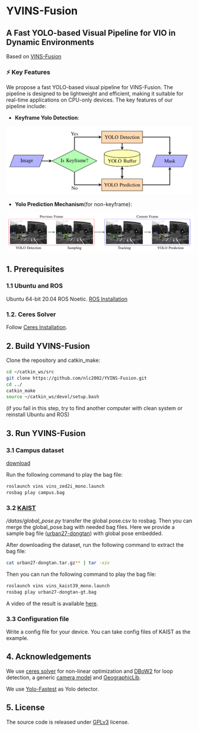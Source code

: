 # YVINS-Fusion

## A Fast YOLO-based Visual Pipeline for VIO in Dynamic Environments

Based on [VINS-Fusion](https://github.com/HKUST-Aerial-Robotics/VINS-Fusion)

### ⚡ Key Features

We propose a fast YOLO-based visual pipeline for VINS-Fusion. The pipeline is designed to be lightweight and efficient, making it suitable for real-time applications on CPU-only devices. 
The key features of our pipeline include:

- **Keyframe Yolo Detection**:
<!-- set image size -->

<!-- ![Keyframe Yolo Detection](yolo_seg/figures/yolo_thread.png) -->

  <img src="yolo_seg/figures/yolo_thread.png" alt="Keyframe Yolo Detection" width="500" >

- **Yolo Prediction Mechanism**(for non-keyframe):

<!-- ![pipeline](yolo_seg/figures/yolo_prediction.png) -->
  <img src="yolo_seg/figures/yolo_prediction.png" alt="Yolo Prediction Mechanism" width="800" >

## 1. Prerequisites

### 1.1 **Ubuntu** and **ROS**

Ubuntu 64-bit 20.04
ROS Noetic. [ROS Installation](http://wiki.ros.org/ROS/Installation)

### 1.2. **Ceres Solver**

Follow [Ceres Installation](http://ceres-solver.org/installation.html).

## 2. Build YVINS-Fusion

Clone the repository and catkin_make:

```bash
cd ~/catkin_ws/src
git clone https://github.com/nlc2002/YVINS-Fusion.git
cd ../
catkin_make
source ~/catkin_ws/devel/setup.bash
```

(if you fail in this step, try to find another computer with clean system or reinstall Ubuntu and ROS)

## 3. Run YVINS-Fusion

### 3.1 Campus dataset

[download](https://cloud.tsinghua.edu.cn/f/c93294680f2544b0a094/?dl=1)

Run the following command to play the bag file:

```bash
roslaunch vins vins_zed2i_mono.launch 
rosbag play campus.bag
```

### 3.2 [KAIST](https://sites.google.com/view/complex-urban-dataset)

*/datas/global_pose.py* transfer the global pose.csv to rosbag. Then you can merge the global_pose.bag with needed bag files. Here we provide a sample bag file ([urban27-dongtan](https://cloud.tsinghua.edu.cn/d/b67c9db499e84efb96f6/)) with global pose embedded.  

After downloading the dataset, run the following command to extract the bag file:

```bash
cat urban27-dongtan.tar.gz** | tar -xzv
```

Then you can run the following command to play the bag file:

```bash
roslaunch vins vins_kaist39_mono.launch 
rosbag play urban27-dongtan-gt.bag
```

A video of the result is available [here](https://www.youtube.com/watch?v=Wm_2r3Ow2kA).

### 3.3 Configuration file

Write a config file for your device. You can take config files of KAIST as the example. 

## 4. Acknowledgements

We use [ceres solver](http://ceres-solver.org/) for non-linear optimization and [DBoW2](https://github.com/dorian3d/DBoW2) for loop detection, a generic [camera model](https://github.com/hengli/camodocal) and [GeographicLib](https://geographiclib.sourceforge.io/).

We use [Yolo-Fastest](https://github.com/dog-qiuqiu/Yolo-Fastest/tree/v.1.1.0) as Yolo detector.

## 5. License

The source code is released under [GPLv3](http://www.gnu.org/licenses/) license.
